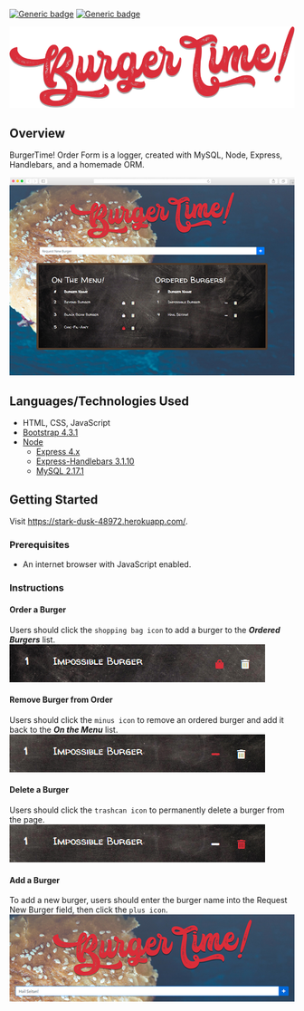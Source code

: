 [![Generic badge](https://img.shields.io/badge/Portfolio-Red.svg)](https://bflatbader.github.io/)
[![Generic badge](https://img.shields.io/badge/LinkedIn-Blue.svg)](https://www.linkedin.com/in/bishop-bader/)

<p align="center">
    <img src="public/assets/img/logo2.png" alt="Logo"><br>
</p>

## Overview
BurgerTime! Order Form is a logger, created with MySQL, Node, Express, Handlebars, and a homemade ORM. 

![mainSS](public/assets/img/screenshot.jpg)

## Languages/Technologies Used
- HTML, CSS, JavaScript
- [Bootstrap 4.3.1](https://getbootstrap.com/docs/4.3)
- [Node](https://nodejs.org/en/docs/)
    - [Express 4.x](https://expressjs.com/en/4x/api.html)
    - [Express-Handlebars 3.1.10](https://www.npmjs.com/package/express-handlebars)
    - [MySQL 2.17.1](https://www.npmjs.com/package/mysql)

## Getting Started
Visit https://stark-dusk-48972.herokuapp.com/.

### Prerequisites
- An internet browser with JavaScript enabled.

### Instructions
#### Order a Burger
Users should click the `shopping bag icon` to add a burger to the ***Ordered Burgers*** list.
![order](public/assets/img/orderBurger.jpg)

#### Remove Burger from Order
Users should click the `minus icon` to remove an ordered burger and add it back to the ***On the Menu*** list.
![remove](public/assets/img/removeBurger.jpg)

#### Delete a Burger
Users should click the `trashcan icon` to permanently delete a burger from the page.
![delete](public/assets/img/deleteBurger.jpg)

#### Add a Burger
To add a new burger, users should enter the burger name into the Request New Burger field, then click the `plus icon`.
![add](public/assets/img/addBurger.jpg)